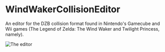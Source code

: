 # WindWakerCollisionEditor
An editor for the DZB collision format found in Nintendo's Gamecube and Wii games (The Legend of Zelda: The Wind Waker and Twilight Princess, namely).

![The editor](http://i.imgur.com/wpmOEtI.png)
